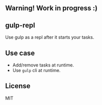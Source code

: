 ## Warning! Work in progress :)

## gulp-repl

Use gulp as a repl after it starts your tasks.

## Use case

 - Add/remove tasks at runtime.
 - Use `gulp` cli at runtime.

## License

MIT